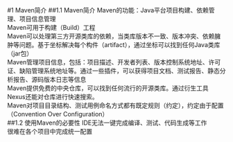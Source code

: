 #1 Maven简介
##1.1 Maven简介
Maven的功能：Java平台项目构建、依赖管理、项目信息管理  
Maven可用于构建（Build）工程  
Maven可以处理第三方开源类库的依赖，当类库版本不一致、版本冲突、依赖臃肿等问题。基于坐标解决每个构件（artifact），通过坐标可以找到任何Java类库（jar包）  
Maven管理项目信息，包括：项目描述、开发者列表、版本控制系统地址、许可证、缺陷管理系统地址等。通过一些插件，可以获得项目文档、测试报告、静态分析报告、源码版本日志等信息  
Maven提供免费的中央仓库，可以找到任何流行的开源类库。通过衍生工具Nexus还能对仓库进行快速搜索。  
Maven对项目目录结构、测试用例命名方式都有既定规则（约定），约定由于配置（Convention Over Configuration）  
##1.2 使用Maven的必要性
IDE无法一键完成编译、测试、代码生成等工作  
很难在各个项目中完成统一配置


    

